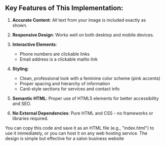 
## Key Features of This Implementation:

1. **Accurate Content**: All text from your image is included exactly as shown.

2. **Responsive Design**: Works well on both desktop and mobile devices.

3. **Interactive Elements**:
   - Phone numbers are clickable links
   - Email address is a clickable mailto link

4. **Styling**:
   - Clean, professional look with a feminine color scheme (pink accents)
   - Proper spacing and hierarchy of information
   - Card-style sections for services and contact info

5. **Semantic HTML**: Proper use of HTML5 elements for better accessibility and SEO.

6. **No External Dependencies**: Pure HTML and CSS - no frameworks or libraries required.

You can copy this code and save it as an HTML file (e.g., "index.html") to use it immediately, or you can host it on any web hosting service. The design is simple but effective for a salon business website
